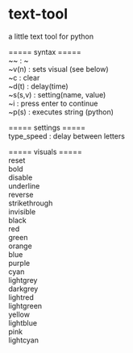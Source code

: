 # text-tool
a little text tool for python

===== syntax =====<br />
~~         : ~<br />
~v(n)      : sets visual (see below)<br />
~c         : clear<br />
~d(t)      : delay(time)<br />
~s(s,v)    : setting(name, value)<br />
~i         : press enter to continue<br />
~p(s)      : executes string (python)<br />

===== settings =====<br />
type_speed : delay between letters<br />

===== visuals =====<br />
reset<br />
bold<br />
disable<br />
underline<br />
reverse<br />
strikethrough<br />
invisible<br />
black<br />
red<br />
green<br />
orange<br />
blue<br />
purple<br />
cyan<br />
lightgrey<br />
darkgrey<br />
lightred<br />
lightgreen<br />
yellow<br />
lightblue<br />
pink<br />
lightcyan<br />

